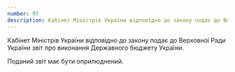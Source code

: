 ```yaml
---
number: 97
description: Кабінет Міністрів України відповідно до закону подає до Верховної Ради України звіт про виконання Державного бюджету України. Поданий звіт має бути оприлюднений.
---
```


Кабінет Міністрів України відповідно до закону подає до Верховної Ради України звіт про виконання Державного бюджету
України.

Поданий звіт має бути оприлюднений.
